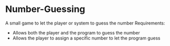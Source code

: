 # Number-Guessing
A small game to let the player or system to guess the number
Requirements:

- Allows both the player and the program to guess the number
- Allows the player to assign a specific number to let the program guess